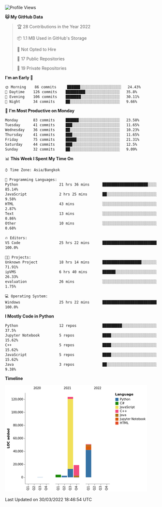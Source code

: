 <!--START_SECTION:waka-->
![Profile Views](http://img.shields.io/badge/Profile%20Views-4-blue)

**🐱 My GitHub Data** 

> 🏆 28 Contributions in the Year 2022
 > 
> 📦 1.1 MB Used in GitHub's Storage 
 > 
> 🚫 Not Opted to Hire
 > 
> 📜 17 Public Repositories 
 > 
> 🔑 19 Private Repositories  
 > 
**I'm an Early 🐤** 

```text
🌞 Morning    86 commits     ██████░░░░░░░░░░░░░░░░░░░   24.43% 
🌆 Daytime    126 commits    █████████░░░░░░░░░░░░░░░░   35.8% 
🌃 Evening    106 commits    ███████░░░░░░░░░░░░░░░░░░   30.11% 
🌙 Night      34 commits     ██░░░░░░░░░░░░░░░░░░░░░░░   9.66%

```
📅 **I'm Most Productive on Monday** 

```text
Monday       83 commits     ██████░░░░░░░░░░░░░░░░░░░   23.58% 
Tuesday      41 commits     ███░░░░░░░░░░░░░░░░░░░░░░   11.65% 
Wednesday    36 commits     ██░░░░░░░░░░░░░░░░░░░░░░░   10.23% 
Thursday     41 commits     ███░░░░░░░░░░░░░░░░░░░░░░   11.65% 
Friday       75 commits     █████░░░░░░░░░░░░░░░░░░░░   21.31% 
Saturday     44 commits     ███░░░░░░░░░░░░░░░░░░░░░░   12.5% 
Sunday       32 commits     ██░░░░░░░░░░░░░░░░░░░░░░░   9.09%

```


📊 **This Week I Spent My Time On** 

```text
⌚︎ Time Zone: Asia/Bangkok

💬 Programming Languages: 
Python                   21 hrs 36 mins      █████████████████████░░░░   85.14% 
JavaScript               2 hrs 25 mins       ██░░░░░░░░░░░░░░░░░░░░░░░   9.58% 
HTML                     43 mins             ░░░░░░░░░░░░░░░░░░░░░░░░░   2.87% 
Text                     13 mins             ░░░░░░░░░░░░░░░░░░░░░░░░░   0.86% 
Other                    10 mins             ░░░░░░░░░░░░░░░░░░░░░░░░░   0.68%

🔥 Editors: 
VS Code                  25 hrs 22 mins      █████████████████████████   100.0%

🐱‍💻 Projects: 
Unknown Project          18 hrs 14 mins      ██████████████████░░░░░░░   71.91% 
ipVMS                    6 hrs 40 mins       ██████░░░░░░░░░░░░░░░░░░░   26.33% 
evaluation               26 mins             ░░░░░░░░░░░░░░░░░░░░░░░░░   1.75%

💻 Operating System: 
Windows                  25 hrs 22 mins      █████████████████████████   100.0%

```

**I Mostly Code in Python** 

```text
Python                   12 repos            █████████░░░░░░░░░░░░░░░░   37.5% 
Jupyter Notebook         5 repos             ████░░░░░░░░░░░░░░░░░░░░░   15.62% 
C++                      5 repos             ████░░░░░░░░░░░░░░░░░░░░░   15.62% 
JavaScript               5 repos             ████░░░░░░░░░░░░░░░░░░░░░   15.62% 
Java                     3 repos             ██░░░░░░░░░░░░░░░░░░░░░░░   9.38%

```


**Timeline**

![Chart not found](https://raw.githubusercontent.com/pntt3011/pntt3011/main/charts/bar_graph.png) 


 Last Updated on 30/03/2022 18:46:54 UTC
<!--END_SECTION:waka-->
